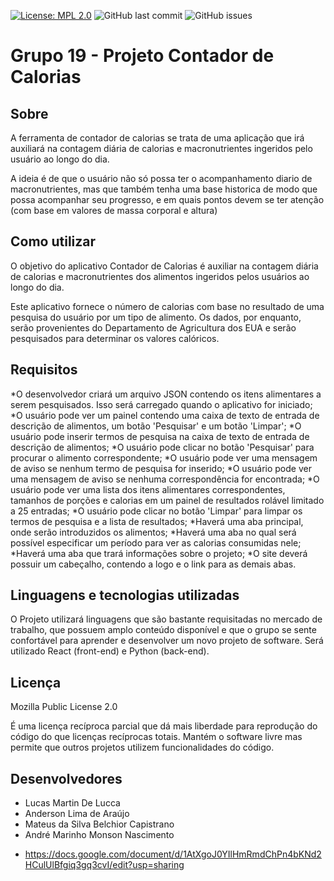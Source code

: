 [![License: MPL 2.0](https://img.shields.io/badge/License-MPL_2.0-brightgreen.svg)](https://opensource.org/licenses/MPL-2.0) <img alt="GitHub last commit" src="https://img.shields.io/github/last-commit/ES-UFABC/Contador-de-calorias"> <img alt="GitHub issues" src="https://img.shields.io/github/issues/ES-UFABC/Contador-de-calorias">

# Grupo 19 - Projeto Contador de Calorias 

## Sobre

A ferramenta de contador de calorias se trata de uma aplicação que irá auxiliará na contagem diária de calorias e macronutrientes ingeridos pelo usuário ao longo do dia.

A ideia é de que o usuário não só possa ter o acompanhamento diario de macronutrientes, mas que também tenha uma base historica de modo que possa acompanhar seu progresso, e em quais pontos devem se ter atenção (com base em valores de massa corporal e altura)


## Como utilizar

O objetivo do aplicativo Contador de Calorias é auxiliar na contagem diária de calorias e macronutrientes dos alimentos ingeridos pelos usuários ao longo do dia.

Este aplicativo fornece o número de calorias com base no resultado de uma pesquisa do usuário por um tipo de alimento. Os dados, por enquanto, serão provenientes do Departamento de Agricultura dos EUA e serão pesquisados para determinar os valores calóricos.


## Requisitos 

*O desenvolvedor criará um arquivo JSON contendo os itens alimentares a serem pesquisados. Isso será carregado quando o aplicativo for iniciado;
*O usuário pode ver um painel contendo uma caixa de texto de entrada de descrição de alimentos, um botão 'Pesquisar' e um botão 'Limpar';
*O usuário pode inserir termos de pesquisa na caixa de texto de entrada de descrição de alimentos;
*O usuário pode clicar no botão 'Pesquisar' para procurar o alimento correspondente;
*O usuário pode ver uma mensagem de aviso se nenhum termo de pesquisa for inserido;
*O usuário pode ver uma mensagem de aviso se nenhuma correspondência for encontrada;
*O usuário pode ver uma lista dos itens alimentares correspondentes, tamanhos de porções e calorias em um painel de resultados rolável limitado a 25 entradas;
*O usuário pode clicar no botão 'Limpar' para limpar os termos de pesquisa e a lista de resultados;
*Haverá uma aba principal, onde serão introduzidos os alimentos;
*Haverá uma aba no qual será possível especificar um período para ver as calorias consumidas nele;
*Haverá uma aba que trará informações sobre o projeto;
*O site deverá possuir um cabeçalho, contendo a logo e o link para as demais abas.


## Linguagens e tecnologias utilizadas

O Projeto utilizará linguagens que são bastante requisitadas no mercado de trabalho, que possuem amplo conteúdo disponível e que o grupo se sente confortável para aprender e desenvolver um novo projeto de software. Será utilizado React (front-end) e Python (back-end).


## Licença

Mozilla Public License 2.0
 
É uma licença recíproca parcial que dá mais liberdade para reprodução do código do que licenças recíprocas totais. Mantém o software livre mas permite que outros projetos utilizem funcionalidades do código.


## Desenvolvedores

- Lucas Martin De Lucca 
- Anderson Lima de Araújo 
- Mateus da Silva Belchior Capistrano
- André Marinho Monson Nascimento 

* https://docs.google.com/document/d/1AtXgoJ0YIlHmRmdChPn4bKNd2HCulUlBfgiq3gq3cvI/edit?usp=sharing
